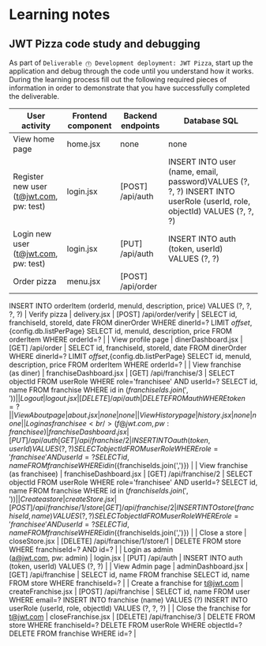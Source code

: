# Learning notes

## JWT Pizza code study and debugging

As part of `Deliverable ⓵ Development deployment: JWT Pizza`, start up the application and debug through the code until you understand how it works. During the learning process fill out the following required pieces of information in order to demonstrate that you have successfully completed the deliverable.

| User activity                                       | Frontend component | Backend endpoints | Database SQL |
| --------------------------------------------------- | ------------------ | ----------------- | ------------ |
| View home page                                      |   home.jsx                 |  none                 |    none          |
| Register new user<br/>(t@jwt.com, pw: test)         |   login.jsx                 |    [POST] /api/auth               |   INSERT INTO user (name, email, password)VALUES (?, ?, ?) INSERT INTO userRole (userId, role, objectId) VALUES (?, ?, ?) |
| Login new user<br/>(t@jwt.com, pw: test)            |    login.jsx                |      [PUT] /api/auth             |  INSERT INTO auth (token, userId) VALUES (?, ?)           |
| Order pizza                                         |      menu.jsx              |        [POST] /api/order          |              | INSERT INTO dinerOrder (dinerId, franchiseId, storeId, date) VALUES (?, ?, ?, now())
INSERT INTO orderItem (orderId, menuId, description, price) VALUES (?, ?, ?, ?)
| Verify pizza                                        |   delivery.jsx                 |         [POST] /api/order/verify          |     SELECT id, franchiseId, storeId, date FROM dinerOrder WHERE dinerId=? LIMIT ${offset},${config.db.listPerPage}
SELECT id, menuId, description, price FROM orderItem WHERE orderId=?
         |
| View profile page                                   |     dinerDashboard.jsx               |      [GET] /api/order            |      SELECT id, franchiseId, storeId, date FROM dinerOrder WHERE dinerId=? LIMIT ${offset},${config.db.listPerPage}
SELECT id, menuId, description, price FROM orderItem WHERE orderId=?        |
| View franchise<br/>(as diner)                       |     franchiseDashboard.jsx               |     [GET] /api/franchise/3              |   SELECT objectId FROM userRole WHERE role='franchisee' AND userId=?
SELECT id, name FROM franchise WHERE id in (${franchiseIds.join(',')})           |
| Logout                                              |       logout.jsx             |   [DELETE] /api/auth                |   DELETE FROM auth WHERE token=?           |
| View About page                                     |   about.jsx                 |        none           |     none         |
| View History page                                   |     history.jsx               |       none            |    none          |
| Login as franchisee<br/>(f@jwt.com, pw: franchisee) |      franchiseDashboard.jsx              |     [PUT] /api/auth
[GET] /api/franchise/2              |   INSERT INTO auth (token, userId) VALUES (?, ?)
SELECT objectId FROM userRole WHERE role='franchisee' AND userId=?
SELECT id, name FROM franchise WHERE id in (${franchiseIds.join(',')})           |
| View franchise<br/>(as franchisee)                  |    franchiseDashboard.jsx                |     [GET] /api/franchise/2               |   SELECT objectId FROM userRole WHERE role='franchisee' AND userId=?
SELECT id, name FROM franchise WHERE id in (${franchiseIds.join(',')})            |
| Create a store                                      |        createStore.jsx            |    [POST] /api/franchise/1/store [GET] /api/franchise/2               |     INSERT INTO store (franchiseId, name) VALUES (?, ?)
SELECT objectId FROM userRole WHERE role='franchisee' AND userId=?
SELECT id, name FROM franchise WHERE id in (${franchiseIds.join(',')})         |
| Close a store                                       |      closeStore.jsx              |      [DELETE] /api/franchise/1/store/1             |     DELETE FROM store WHERE franchiseId=? AND id=?         |
| Login as admin<br/>(a@jwt.com, pw: admin)           |    login.jsx                |     [PUT] /api/auth           |    INSERT INTO auth (token, userId) VALUES (?, ?)          |
| View Admin page                                     |     adminDashboard.jsx               |    [GET] /api/franchise               |    SELECT id, name FROM franchise
SELECT id, name FROM store WHERE franchiseId=?          |
| Create a franchise for t@jwt.com                    |     createFranchise.jsx               |     [POST] /api/franchise              |   SELECT id, name FROM user WHERE email=?
INSERT INTO franchise (name) VALUES (?)
INSERT INTO userRole (userId, role, objectId) VALUES (?, ?, ?)           |
| Close the franchise for t@jwt.com                   |   closeFranchise.jsx                 |     [DELETE] /api/franchise/3              |    DELETE FROM store WHERE franchiseId=?
DELETE FROM userRole WHERE objectId=?
DELETE FROM franchise WHERE id=?          |

